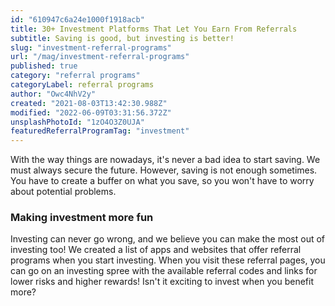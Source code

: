 ```yaml
---
id: "610947c6a24e1000f1918acb"
title: 30+ Investment Platforms That Let You Earn From Referrals
subtitle: Saving is good, but investing is better!
slug: "investment-referral-programs"
url: "/mag/investment-referral-programs"
published: true
category: "referral programs"
categoryLabel: referral programs
author: "Owc4NhV2y"
created: "2021-08-03T13:42:30.988Z"
modified: "2022-06-09T03:31:56.372Z"
unsplashPhotoId: "1zO4O3Z0UJA"
featuredReferralProgramTag: "investment"
---
```

With the way things are nowadays, it's never a bad idea to start saving. We must always secure the future. However, saving is not enough sometimes. You have to create a buffer on what you save, so you won't have to worry about potential problems.

### **Making investment more fun**

Investing can never go wrong, and we believe you can make the most out of investing too! We created a list of apps and websites that offer referral programs when you start investing. When you visit these referral pages, you can go on an investing spree with the available referral codes and links for lower risks and higher rewards! Isn't it exciting to invest when you benefit more?